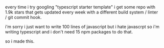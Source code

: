 every time i try googling "typescript starter template" i get some repo with 1.9k stars that gets updated every week with a different build system / linter / git commit hook.

i'm sorry i just want to write 100 lines of javascript but i hate javascrpt so i'm writing typescript and i don't need 15 npm packages to do that.

so i made this.

